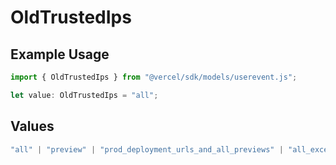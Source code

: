 # OldTrustedIps

## Example Usage

```typescript
import { OldTrustedIps } from "@vercel/sdk/models/userevent.js";

let value: OldTrustedIps = "all";
```

## Values

```typescript
"all" | "preview" | "prod_deployment_urls_and_all_previews" | "all_except_custom_domains" | "production"
```